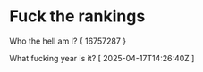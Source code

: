 # Fuck the rankings

Who the hell am I?
{ 16757287 }

What fucking year is it?
[ 2025-04-17T14:26:40Z ]
